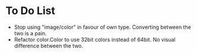 # To Do List

* Stop using "image/color" in favour of own type. Converting between the two is a pain.
* Refactor color.Color to use 32bit colors instead of 64bit. No visual difference between the two.
